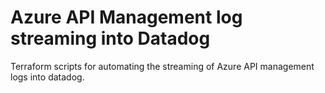 # Azure API Management log streaming into Datadog

Terraform scripts for automating the streaming of Azure API management logs into datadog.